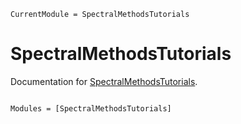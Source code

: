 ```@meta
CurrentModule = SpectralMethodsTutorials
```

# SpectralMethodsTutorials

Documentation for [SpectralMethodsTutorials](https://github.com/arpit-babbar/SpectralMethodsTutorials.jl).

```@index
```

```@autodocs
Modules = [SpectralMethodsTutorials]
```
